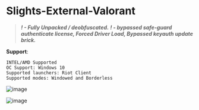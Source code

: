 # Slights-External-Valorant
> ***! - Fully Unpacked / deobfuscated.***
> ***! - bypassed safe-guard authenticate license, Forced Driver Load, Bypassed keyauth update brick.***

**Support**:
```
INTEL/AMD Supported
ОС Support: Windows 10
Supported launchers: Riot Client
Supported modes: Windowed and Borderless
```
![image](https://github.com/od8m/Falcon-VIP/assets/99853953/9936e321-1051-43fb-a314-870b85b406c5)

![image](https://github.com/od8m/Slights-External-Valorant/assets/99853953/393de29f-c0c0-4c37-afc8-e7890d425567)
